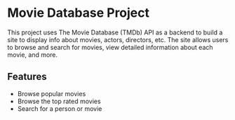 # Movie Database Project

This project uses The Movie Database (TMDb) API as a backend to build a site to display info about movies, actors, directors, etc. The site allows users to browse and search for movies, view detailed information about each movie, and more.

## Features

- Browse popular movies
- Browse the top rated movies
- Search for a person or movie
